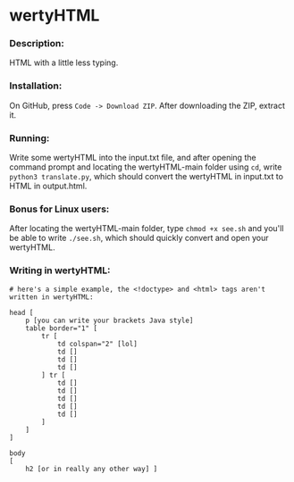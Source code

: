 # wertyHTML
### Description:
HTML with a little less typing.

### Installation:
On GitHub, press `Code -> Download ZIP`. After downloading the ZIP, extract it.

### Running:
Write some wertyHTML into the input.txt file, and after opening the command prompt and locating the wertyHTML-main folder using `cd`, write `python3 translate.py`, which should convert the wertyHTML in input.txt to HTML in output.html.

### Bonus for Linux users:
After locating the wertyHTML-main folder, type `chmod +x see.sh` and you'll be able to write `./see.sh`, which should quickly convert and open your wertyHTML.

### Writing in wertyHTML:
```
# here's a simple example, the <!doctype> and <html> tags aren't written in wertyHTML:

head [
    p [you can write your brackets Java style]
    table border="1" [
        tr [
            td colspan="2" [lol]
            td []
            td []
            td []
        ] tr [
            td []
            td []
            td []
            td []
            td []
        ]
    ]
]

body
[
    h2 [or in really any other way] ]
```
